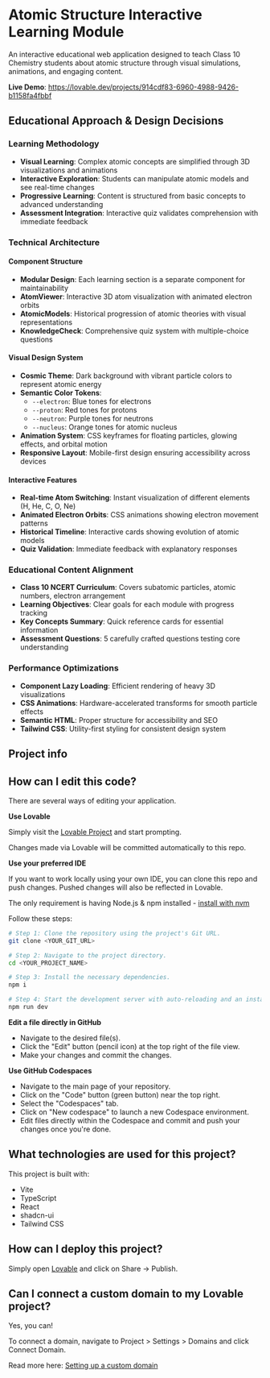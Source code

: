 # Atomic Structure Interactive Learning Module

An interactive educational web application designed to teach Class 10 Chemistry students about atomic structure through visual simulations, animations, and engaging content.

**Live Demo**: https://lovable.dev/projects/914cdf83-6960-4988-9426-b1158fa4fbbf

## Educational Approach & Design Decisions

### Learning Methodology
- **Visual Learning**: Complex atomic concepts are simplified through 3D visualizations and animations
- **Interactive Exploration**: Students can manipulate atomic models and see real-time changes
- **Progressive Learning**: Content is structured from basic concepts to advanced understanding
- **Assessment Integration**: Interactive quiz validates comprehension with immediate feedback

### Technical Architecture

#### Component Structure
- **Modular Design**: Each learning section is a separate component for maintainability
- **AtomViewer**: Interactive 3D atom visualization with animated electron orbits
- **AtomicModels**: Historical progression of atomic theories with visual representations
- **KnowledgeCheck**: Comprehensive quiz system with multiple-choice questions

#### Visual Design System
- **Cosmic Theme**: Dark background with vibrant particle colors to represent atomic energy
- **Semantic Color Tokens**: 
  - `--electron`: Blue tones for electrons
  - `--proton`: Red tones for protons  
  - `--neutron`: Purple tones for neutrons
  - `--nucleus`: Orange tones for atomic nucleus
- **Animation System**: CSS keyframes for floating particles, glowing effects, and orbital motion
- **Responsive Layout**: Mobile-first design ensuring accessibility across devices

#### Interactive Features
- **Real-time Atom Switching**: Instant visualization of different elements (H, He, C, O, Ne)
- **Animated Electron Orbits**: CSS animations showing electron movement patterns
- **Historical Timeline**: Interactive cards showing evolution of atomic models
- **Quiz Validation**: Immediate feedback with explanatory responses

### Educational Content Alignment
- **Class 10 NCERT Curriculum**: Covers subatomic particles, atomic numbers, electron arrangement
- **Learning Objectives**: Clear goals for each module with progress tracking
- **Key Concepts Summary**: Quick reference cards for essential information
- **Assessment Questions**: 5 carefully crafted questions testing core understanding

### Performance Optimizations
- **Component Lazy Loading**: Efficient rendering of heavy 3D visualizations
- **CSS Animations**: Hardware-accelerated transforms for smooth particle effects
- **Semantic HTML**: Proper structure for accessibility and SEO
- **Tailwind CSS**: Utility-first styling for consistent design system

## Project info

## How can I edit this code?

There are several ways of editing your application.

**Use Lovable**

Simply visit the [Lovable Project](https://lovable.dev/projects/914cdf83-6960-4988-9426-b1158fa4fbbf) and start prompting.

Changes made via Lovable will be committed automatically to this repo.

**Use your preferred IDE**

If you want to work locally using your own IDE, you can clone this repo and push changes. Pushed changes will also be reflected in Lovable.

The only requirement is having Node.js & npm installed - [install with nvm](https://github.com/nvm-sh/nvm#installing-and-updating)

Follow these steps:

```sh
# Step 1: Clone the repository using the project's Git URL.
git clone <YOUR_GIT_URL>

# Step 2: Navigate to the project directory.
cd <YOUR_PROJECT_NAME>

# Step 3: Install the necessary dependencies.
npm i

# Step 4: Start the development server with auto-reloading and an instant preview.
npm run dev
```

**Edit a file directly in GitHub**

- Navigate to the desired file(s).
- Click the "Edit" button (pencil icon) at the top right of the file view.
- Make your changes and commit the changes.

**Use GitHub Codespaces**

- Navigate to the main page of your repository.
- Click on the "Code" button (green button) near the top right.
- Select the "Codespaces" tab.
- Click on "New codespace" to launch a new Codespace environment.
- Edit files directly within the Codespace and commit and push your changes once you're done.

## What technologies are used for this project?

This project is built with:

- Vite
- TypeScript
- React
- shadcn-ui
- Tailwind CSS

## How can I deploy this project?

Simply open [Lovable](https://lovable.dev/projects/914cdf83-6960-4988-9426-b1158fa4fbbf) and click on Share -> Publish.

## Can I connect a custom domain to my Lovable project?

Yes, you can!

To connect a domain, navigate to Project > Settings > Domains and click Connect Domain.

Read more here: [Setting up a custom domain](https://docs.lovable.dev/tips-tricks/custom-domain#step-by-step-guide)
#
